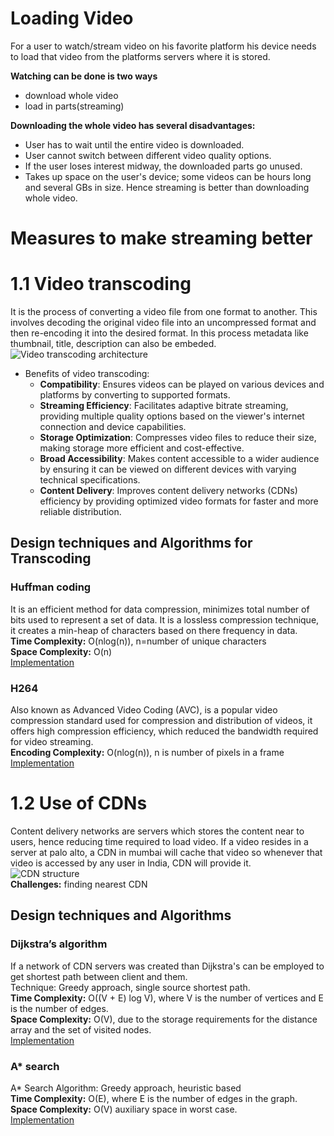 # Loading Video

For a user to watch/stream video on his favorite platform his device needs to load that video from the platforms servers where it is stored.

**Watching can be done is two ways**

- download whole video
- load in parts(streaming)

**Downloading the whole video has several disadvantages:**

- User has to wait until the entire video is downloaded.
- User cannot switch between different video quality options.
- If the user loses interest midway, the downloaded parts go unused.
- Takes up space on the user's device; some videos can be hours long and several GBs in size.
  Hence streaming is better than downloading whole video.

# Measures to make streaming better

# 1.1 Video transcoding

It is the process of converting a video file from one format to another. This involves decoding the original video file into an uncompressed format and then re-encoding it into the desired format. In this process metadata like thumbnail, title, description can also be embeded.
![Video transcoding architecture](https://www.researchgate.net/publication/257879554/figure/fig2/AS:267897603883015@1440883174034/Architecture-of-video-transcoding.png)

- Benefits of video transcoding:
  - **Compatibility**: Ensures videos can be played on various devices and platforms by converting to supported formats.
  - **Streaming Efficiency**: Facilitates adaptive bitrate streaming, providing multiple quality options based on the viewer's internet connection and device capabilities.
  - **Storage Optimization**: Compresses video files to reduce their size, making storage more efficient and cost-effective.
  - **Broad Accessibility**: Makes content accessible to a wider audience by ensuring it can be viewed on different devices with varying technical specifications.
  - **Content Delivery**: Improves content delivery networks (CDNs) efficiency by providing optimized video formats for faster and more reliable distribution.

## Design techniques and Algorithms for Transcoding

### Huffman coding

It is an efficient method for data compression, minimizes total number of bits used to represent a set of data. It is a lossless compression technique, it creates a min-heap of characters based on there frequency in data.  
**Time Complexity:** O(nlog(n)), n=number of unique characters  
**Space Complexity:** O(n)  
[Implementation](https://github.com/Elzawawy/huffman-coding-zipper)

### H264

Also known as Advanced Video Coding (AVC), is a popular video compression standard used for compression and distribution of videos, it offers high compression efficiency, which reduced the bandwidth required for video streaming.  
**Encoding Complexity:** O(nlog(n)), n is number of pixels in a frame  
[Implementation](https://github.com/cisco/openh264?tab=readme-ov-file)

# 1.2 Use of CDNs

Content delivery networks are servers which stores the content near to users, hence reducing time required to load video. If a video resides in a server at palo alto, a CDN in mumbai will cache that video so whenever that video is accessed by any user in India, CDN will provide it.  
![CDN structure](https://blog.paessler.com/hubfs/cdn-orange.png)  
**Challenges:** finding nearest CDN

## Design techniques and Algorithms

### Dijkstra’s algorithm

If a network of CDN servers was created than Dijkstra's can be employed to get shortest path between client and them.  
Technique: Greedy approach, single source shortest path.  
**Time Complexity:** O((V + E) log V), where V is the number of vertices and E is the number of edges.  
**Space Complexity:** O(V), due to the storage requirements for the distance array and the set of visited nodes.  
[Implementation](https://github.com/mburst/dijkstras-algorithm)

### A\* search

A\* Search Algorithm: Greedy approach, heuristic based  
**Time Complexity:** O(E), where E is the number of edges in the graph.  
**Space Complexity:** O(V) auxiliary space in worst case.  
[Implementation](https://github.com/EinarUeland/Astar-Algorithm)
